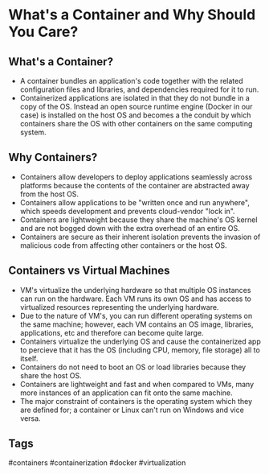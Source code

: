 # What's a Container and Why Should You Care?

## What's a Container?
* A container bundles an application's code together with the related 
configuration files and libraries, and dependencies required for it to run.
* Containerized applications are isolated in that they do not bundle in a copy
of the OS. Instead an open source runtime engine (Docker in our case) is
installed on the host OS and becomes a the conduit by which containers share the
OS with other containers on the same computing system.

## Why Containers?
* Containers allow developers to deploy applications seamlessly across platforms
because the contents of the container are abstracted away from the host OS.
* Containers allow applications to be "written once and run anywhere", which
speeds development and prevents cloud-vendor "lock in".
* Containers are lightweight because they share the machine's OS kernel and are
not bogged down with the extra overhead of an entire OS.
* Containers are secure as their inherent isolation prevents the invasion of
malicious code from affecting other containers or the host OS.

## Containers vs Virtual Machines
* VM's virtualize the underlying hardware so that multiple OS instances can run
on the hardware. Each VM runs its own OS and has access to virtualized resources
representing the underlying hardware.
* Due to the nature of VM's, you can run different operating systems on the same
machine; however, each VM contains an OS image, libraries, applications, etc and
therefore can become quite large.
* Containers virtualize the underlying OS and cause the containerized app to 
percieve that it has the OS (including CPU, memory, file storage) all to itself.
* Containers do not need to boot an OS or load libraries because they share the
host OS.
* Containers are lightweight and fast and when compared to VMs, many more
instances of an application can fit onto the same machine.
* The major constraint of containers is the operating system which they are
defined for; a container or Linux can't run on Windows and vice versa.


## Tags
#containers #containerization #docker #virtualization
